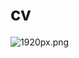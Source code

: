# cv

![1920px.png](https://zety.com/blobcontent/pwb/background-images/SoftwareEngineer/Template2/@x1/1920px.png)
